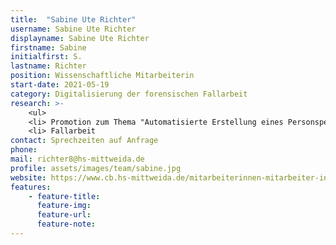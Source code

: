 ```yaml
---
title:  "Sabine Ute Richter"
username: Sabine Ute Richter
displayname: Sabine Ute Richter
firstname: Sabine
initialfirst: S.
lastname: Richter
position: Wissenschaftliche Mitarbeiterin
start-date: 2021-05-19
category: Digitalisierung der forensischen Fallarbeit
research: >- 
    <ul>
    <li> Promotion zum Thema "Automatisierte Erstellung eines Personspezifischen Rigs für die Identifizierung von Personen in Videomaterial"
    <li> Fallarbeit
contact: Sprechzeiten auf Anfrage
phone:
mail: richter8@hs-mittweida.de 
profile: assets/images/team/sabine.jpg
website: https://www.cb.hs-mittweida.de/mitarbeiterinnen-mitarbeiter-in-ihren-fachgruppen/richter-sabine-ute/
features:
    - feature-title: 
      feature-img: 
      feature-url: 
      feature-note: 
---
```

